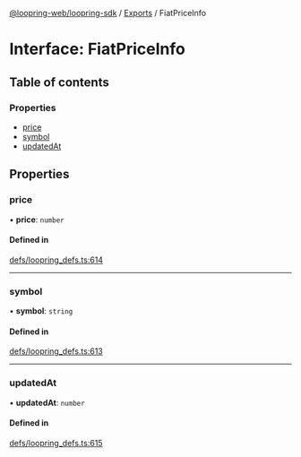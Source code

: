 [@loopring-web/loopring-sdk](../README.md) / [Exports](../modules.md) / FiatPriceInfo

# Interface: FiatPriceInfo

## Table of contents

### Properties

- [price](FiatPriceInfo.md#price)
- [symbol](FiatPriceInfo.md#symbol)
- [updatedAt](FiatPriceInfo.md#updatedat)

## Properties

### price

• **price**: `number`

#### Defined in

[defs/loopring_defs.ts:614](https://github.com/Loopring/loopring_sdk/blob/f91f904/src/defs/loopring_defs.ts#L614)

___

### symbol

• **symbol**: `string`

#### Defined in

[defs/loopring_defs.ts:613](https://github.com/Loopring/loopring_sdk/blob/f91f904/src/defs/loopring_defs.ts#L613)

___

### updatedAt

• **updatedAt**: `number`

#### Defined in

[defs/loopring_defs.ts:615](https://github.com/Loopring/loopring_sdk/blob/f91f904/src/defs/loopring_defs.ts#L615)
